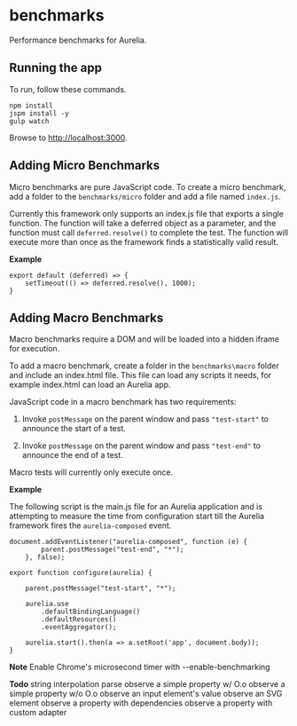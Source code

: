 # benchmarks

Performance benchmarks for Aurelia.

## Running the app

To run, follow these commands.

```shell
npm install
jspm install -y
gulp watch
```

Browse to [http://localhost:3000](http://localhost:3000).

## Adding Micro Benchmarks

Micro benchmarks are pure JavaScript code. To create a micro benchmark, add a folder to the `benchmarks/micro` folder and add a file named
`index.js`.

Currently this framework only supports an index.js
file that exports a single function. The function
will take a deferred object as a parameter, and the function must call `deferred.resolve()` to complete the test. The function will execute more than once as the framework finds a statistically valid result.

**Example**

```
export default (deferred) => {
    setTimeout(() => deferred.resolve(), 1000);
}
```
## Adding Macro Benchmarks

Macro benchmarks require a DOM and will be loaded into a hidden iframe for execution.

To add a macro benchmark, create a folder in the `benchmarks\macro` folder and include an index.html file. This file can load any scripts it needs, for example index.html can load an Aurelia app.

JavaScript code in a macro benchmark has two requirements:

1. Invoke `postMessage` on the parent window and pass `"test-start"` to announce the start of a test.

1. Invoke `postMessage` on the parent window and pass `"test-end"` to announce the end of a test.

Macro tests will currently only execute once.

**Example**

The following script is the main.js file for an Aurelia application and is attempting to measure the time
from configuration start till the Aurelia framework fires the `aurelia-composed` event.

```
document.addEventListener("aurelia-composed", function (e) {
        parent.postMessage("test-end", "*");
    }, false);

export function configure(aurelia) {

    parent.postMessage("test-start", "*");

    aurelia.use
        .defaultBindingLanguage()
        .defaultResources()
        .eventAggregator();

    aurelia.start().then(a => a.setRoot('app', document.body));
}
```

**Note**
Enable Chrome's microsecond timer with --enable-benchmarking

**Todo**
string interpolation parse
observe a simple property w/ O.o
observe a simple property w/o O.o
observe an input element's value
observe an SVG element
observe a property with dependencies
observe a property with custom adapter
